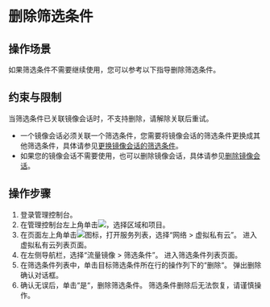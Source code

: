 # 删除筛选条件<a name="vpc_mirror_10"></a>
## 操作场景<a name="section63754362135"></a>
如果筛选条件不需要继续使用，您可以参考以下指导删除筛选条件。
## 约束与限制<a name="section784516171914"></a>
当筛选条件已关联镜像会话时，不支持删除，请解除关联后重试。
-   一个镜像会话必须关联一个筛选条件，您需要将镜像会话的筛选条件更换成其他筛选条件，具体请参见[更换镜像会话的筛选条件](更换镜像会话的筛选条件.md)。
-   如果您的镜像会话不需要使用，也可以删除镜像会话，具体请参见[删除镜像会话](删除镜像会话.md)。
## 操作步骤<a name="section6137291372"></a>
1.  登录管理控制台。
1.  在管理控制台左上角单击![](figures/icon-region-16.png)，选择区域和项目。
2.  在页面左上角单击![](figures/zh-cn_image_0000001675257261.png)图标，打开服务列表，选择“网络 \> 虚拟私有云”。
    进入虚拟私有云列表页面。
3.  在左侧导航栏，选择“流量镜像 \> 筛选条件”。
    进入筛选条件列表页面。
4.  在筛选条件列表中，单击目标筛选条件所在行的操作列下的“删除“。
    弹出删除确认对话框。
5.  确认无误后，单击“是“，删除筛选条件。
    筛选条件删除后无法恢复，请谨慎操作。
